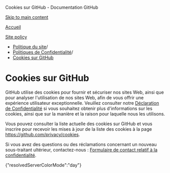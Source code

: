 Cookies sur GitHub - Documentation GitHub

[Skip to main content](#main-content)

[Accueil](/fr)

[Site policy](/fr/site-policy)

* [Politique du site](/fr/site-policy)/
* [Politiques de Confidentialité](/fr/site-policy/privacy-policies)/
* [Cookies sur GitHub](/fr/site-policy/privacy-policies/github-cookies)

Cookies sur GitHub
==========

GitHub utilise des cookies pour fournir et sécuriser nos sites Web, ainsi que pour analyser l'utilisation de nos sites Web, afin de vous offrir une expérience utilisateur exceptionnelle. Veuillez consulter notre [Déclaration de Confidentialité](/fr/site-policy/privacy-policies/github-privacy-statement#our-use-of-cookies-and-tracking) si vous souhaitez obtenir plus d'informations sur les cookies, ainsi que sur la manière et la raison pour laquelle nous les utilisons.

Vous pouvez consulter la liste actuelle des cookies sur GitHub et vous inscrire pour recevoir les mises à jour de la liste des cookies à la page <https://github.com/privacy/cookies>.

Si vous avez des questions ou des réclamations concernant un nouveau sous-traitant ultérieur, contactez-nous : [Formulaire de contact relatif à la confidentialité](https://github.com/contact/privacy).

{"resolvedServerColorMode":"day"}
